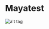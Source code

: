 # Mayatest
![alt tag](https://cloud.githubusercontent.com/assets/21309985/18051655/c0bd06a4-6e17-11e6-8324-a2d867eebed9.png "Login Page")
